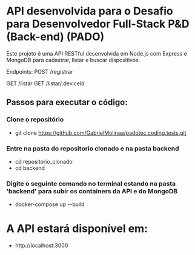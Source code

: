 
# API desenvolvida para o Desafio para Desenvolvedor Full-Stack P&D (Back-end) (PADO)

Este projeto é uma API RESTful desenvolvida em Node.js com Express e MongoDB para cadastrar, listar e buscar dispositivos.

Endpoints:
POST /registrar

GET /listar
GET /listar/:deviceId

## Passos para executar o código:

### Clone o repositório
 - git clone https://github.com/GabrielMolinaa/padotec.coding.tests.git

### Entre na pasta do repositorio clonado e na pasta backend
 - cd repositorio_clonado
 - cd backend

### Digite o seguinte comando no terminal estando na pasta 'backend' para subir os containers da API e do MongoDB 
 - docker-compose up --build

# A API estará disponível em:
 - http://localhost:3000
